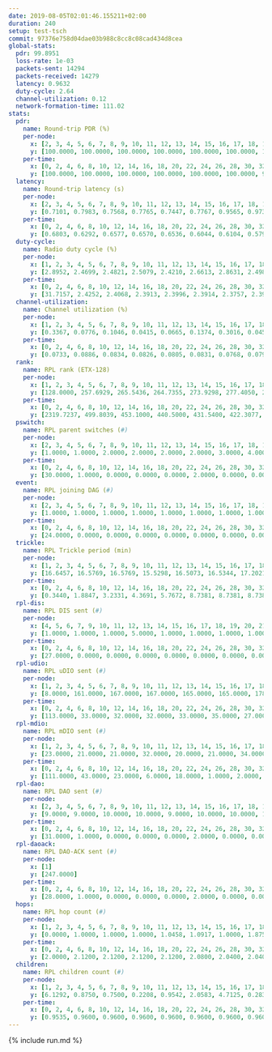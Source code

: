 ```yaml
---
date: 2019-08-05T02:01:46.155211+02:00
duration: 240
setup: test-tsch
commit: 97376e758d04dae03b988c8cc8c08cad434d8cea
global-stats:
  pdr: 99.8951
  loss-rate: 1e-03
  packets-sent: 14294
  packets-received: 14279
  latency: 0.9632
  duty-cycle: 2.64
  channel-utilization: 0.12
  network-formation-time: 111.02
stats:
  pdr:
    name: Round-trip PDR (%)
    per-node:
      x: [2, 3, 4, 5, 6, 7, 8, 9, 10, 11, 12, 13, 14, 15, 16, 17, 18, 19, 20, 21, 22, 23, 24, 25]
      y: [100.0000, 100.0000, 100.0000, 100.0000, 100.0000, 100.0000, 100.0000, 100.0000, 100.0000, 99.8350, 99.6429, 100.0000, 98.8314, 99.8294, 100.0000, 99.8296, 100.0000, 100.0000, 100.0000, 99.4633, 100.0000, 100.0000, 100.0000, 100.0000]
    per-time:
      x: [0, 2, 4, 6, 8, 10, 12, 14, 16, 18, 20, 22, 24, 26, 28, 30, 32, 34, 36, 38, 40, 42, 44, 46, 48, 50, 52, 54, 56, 58, 60, 62, 64, 66, 68, 70, 72, 74, 76, 78, 80, 82, 84, 86, 88, 90, 92, 94, 96, 98, 100, 102, 104, 106, 108, 110, 112, 114, 116, 118, 120, 122, 124, 126, 128, 130, 132, 134, 136, 138, 140, 142, 144, 146, 148, 150, 152, 154, 156, 158, 160, 162, 164, 166, 168, 170, 172, 174, 176, 178, 180, 182, 184, 186, 188, 190, 192, 194, 196, 198, 200, 202, 204, 206, 208, 210, 212, 214, 216, 218, 220, 222, 224, 226, 228, 230, 232, 234, 236, 238, 240]
      y: [100.0000, 100.0000, 100.0000, 100.0000, 100.0000, 100.0000, 98.3333, 99.1667, 100.0000, 100.0000, 100.0000, 100.0000, 100.0000, 100.0000, 99.1736, 100.0000, 100.0000, 100.0000, 100.0000, 100.0000, 100.0000, 100.0000, 100.0000, 100.0000, 100.0000, 100.0000, 100.0000, 100.0000, 100.0000, 99.1667, 100.0000, 100.0000, 100.0000, 98.3333, 99.1667, 99.1667, 97.5000, 100.0000, 100.0000, 100.0000, 100.0000, 100.0000, 100.0000, 100.0000, 100.0000, 100.0000, 100.0000, 100.0000, 100.0000, 100.0000, 100.0000, 100.0000, 100.0000, 100.0000, 100.0000, 100.0000, 100.0000, 100.0000, 100.0000, 100.0000, 100.0000, 100.0000, 99.1667, 100.0000, 100.0000, 100.0000, 100.0000, 100.0000, 100.0000, 100.0000, 100.0000, 100.0000, 100.0000, 100.0000, 100.0000, 100.0000, 100.0000, 100.0000, 100.0000, 100.0000, 100.0000, 100.0000, 100.0000, 100.0000, 100.0000, 100.0000, 99.1667, 100.0000, 100.0000, 100.0000, 100.0000, 100.0000, 100.0000, 99.1667, 100.0000, 100.0000, 100.0000, 100.0000, 100.0000, 100.0000, 100.0000, 100.0000, 100.0000, 100.0000, 100.0000, 100.0000, 100.0000, 100.0000, 100.0000, 100.0000, 100.0000, 100.0000, 100.0000, 100.0000, 100.0000, 100.0000, 100.0000, 100.0000, 100.0000, 100.0000, null]
  latency:
    name: Round-trip latency (s)
    per-node:
      x: [2, 3, 4, 5, 6, 7, 8, 9, 10, 11, 12, 13, 14, 15, 16, 17, 18, 19, 20, 21, 22, 23, 24, 25]
      y: [0.7101, 0.7983, 0.7568, 0.7765, 0.7447, 0.7767, 0.9565, 0.9737, 0.8971, 0.8942, 0.9053, 0.8390, 1.0594, 0.9796, 0.9253, 0.9271, 1.0220, 1.1828, 1.0909, 1.3278, 1.1871, 1.1301, 1.1320, 1.1571]
    per-time:
      x: [0, 2, 4, 6, 8, 10, 12, 14, 16, 18, 20, 22, 24, 26, 28, 30, 32, 34, 36, 38, 40, 42, 44, 46, 48, 50, 52, 54, 56, 58, 60, 62, 64, 66, 68, 70, 72, 74, 76, 78, 80, 82, 84, 86, 88, 90, 92, 94, 96, 98, 100, 102, 104, 106, 108, 110, 112, 114, 116, 118, 120, 122, 124, 126, 128, 130, 132, 134, 136, 138, 140, 142, 144, 146, 148, 150, 152, 154, 156, 158, 160, 162, 164, 166, 168, 170, 172, 174, 176, 178, 180, 182, 184, 186, 188, 190, 192, 194, 196, 198, 200, 202, 204, 206, 208, 210, 212, 214, 216, 218, 220, 222, 224, 226, 228, 230, 232, 234, 236, 238, 240]
      y: [0.6803, 0.6292, 0.6577, 0.6570, 0.6536, 0.6044, 0.6104, 0.5792, 0.7066, 0.6395, 0.6079, 0.5732, 0.5804, 0.5985, 0.6294, 0.6242, 0.5679, 0.5779, 0.6105, 0.6592, 0.5948, 0.5659, 0.5866, 0.5779, 0.5939, 0.6016, 0.5999, 0.6245, 0.6199, 0.5670, 0.5606, 0.5471, 0.5510, 0.5500, 0.5795, 0.6334, 0.6522, 0.6038, 0.5444, 0.5566, 0.5276, 0.6215, 0.6373, 0.6794, 0.5976, 0.5527, 0.5997, 0.5808, 0.6553, 0.5982, 0.5691, 0.6188, 0.5574, 0.7812, 0.7006, 0.6306, 0.6654, 0.6164, 0.5931, 0.9229, 0.8251, 0.8154, 0.6626, 0.5812, 0.6443, 1.1234, 1.2319, 0.9888, 0.8507, 0.7876, 0.6351, 1.1621, 1.5141, 1.3989, 1.2383, 0.9184, 0.8651, 1.1791, 1.4797, 1.4707, 1.4639, 1.2482, 0.9618, 1.2004, 1.4953, 1.5015, 1.5438, 1.5186, 1.3436, 1.3689, 1.5427, 1.4891, 1.5206, 1.5343, 1.5013, 1.5091, 1.5265, 1.4802, 1.5187, 1.5401, 1.5314, 1.5241, 1.5490, 1.5348, 1.4660, 1.5035, 1.4508, 1.5299, 1.5127, 1.4959, 1.4897, 1.4741, 1.4775, 1.5290, 1.5249, 1.4976, 1.4946, 1.4563, 1.4525, 1.4573, null]
  duty-cycle:
    name: Radio duty cycle (%)
    per-node:
      x: [1, 2, 3, 4, 5, 6, 7, 8, 9, 10, 11, 12, 13, 14, 15, 16, 17, 18, 19, 20, 21, 22, 23, 24, 25]
      y: [2.8952, 2.4699, 2.4821, 2.5079, 2.4210, 2.6613, 2.8631, 2.4987, 2.5464, 2.4789, 2.6422, 2.4389, 2.5347, 2.4483, 2.5189, 2.6626, 2.6135, 2.8707, 2.6658, 2.5776, 2.6718, 2.7669, 2.7550, 2.9179, 2.7584]
    per-time:
      x: [0, 2, 4, 6, 8, 10, 12, 14, 16, 18, 20, 22, 24, 26, 28, 30, 32, 34, 36, 38, 40, 42, 44, 46, 48, 50, 52, 54, 56, 58, 60, 62, 64, 66, 68, 70, 72, 74, 76, 78, 80, 82, 84, 86, 88, 90, 92, 94, 96, 98, 100, 102, 104, 106, 108, 110, 112, 114, 116, 118, 120, 122, 124, 126, 128, 130, 132, 134, 136, 138, 140, 142, 144, 146, 148, 150, 152, 154, 156, 158, 160, 162, 164, 166, 168, 170, 172, 174, 176, 178, 180, 182, 184, 186, 188, 190, 192, 194, 196, 198, 200, 202, 204, 206, 208, 210, 212, 214, 216, 218, 220, 222, 224, 226, 228, 230, 232, 234, 236, 238, 240]
      y: [31.7157, 2.4252, 2.4068, 2.3913, 2.3996, 2.3914, 2.3757, 2.3947, 2.3749, 2.3936, 2.3827, 2.3763, 2.3758, 2.3704, 2.4038, 2.3991, 2.3952, 2.3779, 2.3802, 2.3861, 2.3918, 2.3766, 2.3793, 2.3828, 2.3881, 2.3937, 2.3867, 2.3835, 2.3965, 2.4003, 2.3894, 2.3893, 2.3842, 2.7567, 2.3878, 2.3645, 2.3674, 2.4305, 2.3979, 2.3894, 2.3961, 2.3789, 2.3900, 2.4110, 2.3993, 2.3939, 2.3868, 2.3913, 2.3809, 2.3934, 2.3853, 2.3787, 2.3883, 2.3867, 2.3929, 2.3925, 2.3901, 2.4090, 2.3833, 2.3806, 2.3976, 2.3861, 2.3856, 2.3914, 2.3713, 2.3865, 2.4063, 2.3977, 2.3937, 2.3936, 2.3935, 2.3854, 2.4053, 2.3866, 2.3901, 2.3926, 2.3915, 2.3976, 2.3807, 2.3884, 2.3961, 2.3851, 2.3814, 2.3770, 2.3922, 2.3897, 2.4031, 2.4056, 2.3872, 2.3788, 2.3850, 2.3936, 2.3874, 2.7383, 2.9737, 2.7136, 2.5731, 2.3842, 2.3737, 2.3818, 2.3931, 2.3917, 2.3958, 2.3966, 2.3916, 2.3811, 2.3739, 2.3726, 2.3818, 2.3883, 2.3872, 2.3846, 2.3737, 2.3848, 2.4047, 2.3921, 2.3925, 2.3828, 2.3871, 2.3832, null]
  channel-utilization:
    name: Channel utilization (%)
    per-node:
      x: [1, 2, 3, 4, 5, 6, 7, 8, 9, 10, 11, 12, 13, 14, 15, 16, 17, 18, 19, 20, 21, 22, 23, 24, 25]
      y: [0.3367, 0.0776, 0.1046, 0.0415, 0.0665, 0.1374, 0.3016, 0.0456, 0.0354, 0.0323, 0.0472, 0.0394, 0.0606, 0.0728, 0.0536, 0.0716, 0.0444, 0.1862, 0.0334, 0.0322, 0.0356, 0.0328, 0.0318, 0.0307, 0.0320]
    per-time:
      x: [0, 2, 4, 6, 8, 10, 12, 14, 16, 18, 20, 22, 24, 26, 28, 30, 32, 34, 36, 38, 40, 42, 44, 46, 48, 50, 52, 54, 56, 58, 60, 62, 64, 66, 68, 70, 72, 74, 76, 78, 80, 82, 84, 86, 88, 90, 92, 94, 96, 98, 100, 102, 104, 106, 108, 110, 112, 114, 116, 118, 120, 122, 124, 126, 128, 130, 132, 134, 136, 138, 140, 142, 144, 146, 148, 150, 152, 154, 156, 158, 160, 162, 164, 166, 168, 170, 172, 174, 176, 178, 180, 182, 184, 186, 188, 190, 192, 194, 196, 198, 200, 202, 204, 206, 208, 210, 212, 214, 216, 218, 220, 222, 224, 226, 228, 230, 232, 234, 236, 238, 240]
      y: [0.0733, 0.0886, 0.0834, 0.0826, 0.0805, 0.0831, 0.0768, 0.0795, 0.0750, 0.0847, 0.0798, 0.0763, 0.0757, 0.0722, 0.0856, 0.0870, 0.0825, 0.0751, 0.0779, 0.0792, 0.0841, 0.0775, 0.0752, 0.0762, 0.0772, 0.0795, 0.0782, 0.0776, 0.0842, 0.0851, 0.0793, 0.0783, 0.0757, 0.3113, 0.0583, 0.0287, 0.0304, 0.0835, 0.0809, 0.0773, 0.0799, 0.0722, 0.0799, 0.0868, 0.0824, 0.0793, 0.0783, 0.0785, 0.0761, 0.0796, 0.0745, 0.0723, 0.0761, 0.0756, 0.0808, 0.0837, 0.0782, 0.0869, 0.0750, 0.0743, 0.0810, 0.0766, 0.0759, 0.0796, 0.0717, 0.0773, 0.0883, 0.0809, 0.0807, 0.0785, 0.0795, 0.0771, 0.0872, 0.0782, 0.0790, 0.0792, 0.0794, 0.0799, 0.0746, 0.0769, 0.0811, 0.0770, 0.0762, 0.0726, 0.0778, 0.0765, 0.0854, 0.0861, 0.0774, 0.0727, 0.0763, 0.0811, 0.0770, 0.2677, 0.3501, 0.2283, 0.1665, 0.0753, 0.0707, 0.0749, 0.0799, 0.0789, 0.0798, 0.0795, 0.0782, 0.0730, 0.0712, 0.0703, 0.0756, 0.0772, 0.0764, 0.0735, 0.0701, 0.0745, 0.0828, 0.0790, 0.0792, 0.0748, 0.0756, 0.0738, null]
  rank:
    name: RPL rank (ETX-128)
    per-node:
      x: [1, 2, 3, 4, 5, 6, 7, 8, 9, 10, 11, 12, 13, 14, 15, 16, 17, 18, 19, 20, 21, 22, 23, 24, 25]
      y: [128.0000, 257.6929, 265.5436, 264.7355, 273.9298, 277.4050, 269.2107, 413.3539, 444.8443, 413.7033, 416.7837, 390.3401, 396.2016, 42094.8607, 422.8926, 438.1224, 417.8299, 451.2025, 807.8659, 558.3441, 864.6033, 589.8566, 594.2333, 590.0917, 591.7458]
    per-time:
      x: [0, 2, 4, 6, 8, 10, 12, 14, 16, 18, 20, 22, 24, 26, 28, 30, 32, 34, 36, 38, 40, 42, 44, 46, 48, 50, 52, 54, 56, 58, 60, 62, 64, 66, 68, 70, 72, 74, 76, 78, 80, 82, 84, 86, 88, 90, 92, 94, 96, 98, 100, 102, 104, 106, 108, 110, 112, 114, 116, 118, 120, 122, 124, 126, 128, 130, 132, 134, 136, 138, 140, 142, 144, 146, 148, 150, 152, 154, 156, 158, 160, 162, 164, 166, 168, 170, 172, 174, 176, 178, 180, 182, 184, 186, 188, 190, 192, 194, 196, 198, 200, 202, 204, 206, 208, 210, 212, 214, 216, 218, 220, 222, 224, 226, 228, 230, 232, 234, 236, 238, 240]
      y: [2319.7237, 499.8039, 453.1000, 440.5000, 431.5400, 422.3077, 421.4400, 468.3400, 456.6400, 467.7000, 459.7255, 448.4706, 445.4314, 442.5400, 438.0577, 458.2000, 440.1346, 431.0200, 427.7843, 424.5000, 420.5962, 422.1373, 416.5294, 415.1000, 412.6000, 409.3800, 407.1000, 408.5490, 404.3200, 410.3077, 411.6800, 409.5400, 413.7000, 451.3298, 17779.3499, 59778.2228, 59724.4015, 411.5800, 415.5490, 414.8600, 414.8600, 415.0400, 417.3600, 415.5000, 419.4000, 417.8800, 417.7600, 417.8200, 419.4038, 413.7059, 422.4600, 423.9600, 423.5600, 415.8400, 416.2400, 424.3396, 407.5600, 408.3800, 407.1000, 408.1000, 416.6200, 424.8000, 424.7800, 425.3600, 423.2600, 426.1154, 419.6800, 423.7800, 430.5600, 430.6000, 435.0600, 439.2200, 435.4815, 423.2400, 422.4800, 423.6078, 420.6400, 421.8824, 416.4400, 412.6600, 415.5294, 410.1400, 407.4510, 404.2600, 408.2400, 406.6800, 419.0192, 413.0200, 407.1200, 406.7600, 406.1400, 409.7059, 408.7885, 299.8000, 283.2963, 278.8676, 293.0791, 408.1400, 407.2000, 406.8039, 409.8400, 408.0600, 407.6471, 403.9200, 406.1600, 405.8200, 404.5000, 403.4400, 408.5000, 409.6667, 410.9608, 409.3600, 408.9000, 409.4600, 428.2157, 422.5400, 425.9608, 416.3400, 412.3462, 407.2200, null]
  pswitch:
    name: RPL parent switches (#)
    per-node:
      x: [2, 3, 4, 5, 6, 7, 8, 9, 10, 11, 12, 13, 14, 15, 16, 17, 18, 19, 20, 21, 22, 23, 24, 25]
      y: [1.0000, 1.0000, 2.0000, 2.0000, 2.0000, 2.0000, 3.0000, 4.0000, 6.0000, 5.0000, 7.0000, 3.0000, 10.0000, 2.0000, 5.0000, 1.0000, 2.0000, 6.0000, 7.0000, 2.0000, 5.0000, 1.0000, 1.0000, 1.0000]
    per-time:
      x: [0, 2, 4, 6, 8, 10, 12, 14, 16, 18, 20, 22, 24, 26, 28, 30, 32, 34, 36, 38, 40, 42, 44, 46, 48, 50, 52, 54, 56, 58, 60, 62, 64, 66, 68, 70, 72, 74, 76, 78, 80, 82, 84, 86, 88, 90, 92, 94, 96, 98, 100, 102, 104, 106, 108, 110, 112, 114, 116, 118, 120, 122, 124, 126, 128, 130, 132, 134, 136, 138, 140, 142, 144, 146, 148, 150, 152, 154, 156, 158, 160, 162, 164, 166, 168, 170, 172, 174, 176, 178, 180, 182, 184, 186, 188, 190, 192, 194, 196, 198, 200, 202, 204, 206, 208, 210, 212, 214, 216, 218, 220, 222, 224, 226, 228, 230, 232, 234, 236, 238]
      y: [30.0000, 1.0000, 0.0000, 0.0000, 0.0000, 2.0000, 0.0000, 0.0000, 0.0000, 0.0000, 1.0000, 1.0000, 1.0000, 0.0000, 2.0000, 0.0000, 2.0000, 0.0000, 1.0000, 0.0000, 2.0000, 1.0000, 1.0000, 0.0000, 0.0000, 0.0000, 0.0000, 1.0000, 0.0000, 2.0000, 0.0000, 0.0000, 0.0000, 1.0000, 0.0000, 0.0000, 0.0000, 1.0000, 1.0000, 0.0000, 0.0000, 0.0000, 0.0000, 0.0000, 0.0000, 0.0000, 0.0000, 0.0000, 2.0000, 1.0000, 0.0000, 0.0000, 0.0000, 0.0000, 0.0000, 3.0000, 0.0000, 0.0000, 0.0000, 0.0000, 0.0000, 0.0000, 0.0000, 0.0000, 0.0000, 2.0000, 0.0000, 0.0000, 0.0000, 0.0000, 0.0000, 0.0000, 4.0000, 0.0000, 0.0000, 1.0000, 0.0000, 1.0000, 0.0000, 0.0000, 1.0000, 0.0000, 1.0000, 0.0000, 0.0000, 0.0000, 2.0000, 0.0000, 0.0000, 0.0000, 0.0000, 1.0000, 2.0000, 0.0000, 1.0000, 0.0000, 0.0000, 0.0000, 0.0000, 1.0000, 0.0000, 0.0000, 1.0000, 0.0000, 0.0000, 0.0000, 0.0000, 0.0000, 0.0000, 1.0000, 1.0000, 0.0000, 0.0000, 0.0000, 1.0000, 0.0000, 1.0000, 0.0000, 2.0000, 0.0000]
  event:
    name: RPL joining DAG (#)
    per-node:
      x: [2, 3, 4, 5, 6, 7, 8, 9, 10, 11, 12, 13, 14, 15, 16, 17, 18, 19, 20, 21, 22, 23, 24, 25]
      y: [1.0000, 1.0000, 1.0000, 1.0000, 1.0000, 1.0000, 1.0000, 1.0000, 1.0000, 1.0000, 1.0000, 1.0000, 2.0000, 1.0000, 1.0000, 1.0000, 1.0000, 1.0000, 1.0000, 1.0000, 1.0000, 1.0000, 1.0000, 1.0000]
    per-time:
      x: [0, 2, 4, 6, 8, 10, 12, 14, 16, 18, 20, 22, 24, 26, 28, 30, 32, 34, 36, 38, 40, 42, 44, 46, 48, 50, 52, 54, 56, 58, 60, 62, 64, 66, 68, 70, 72, 74]
      y: [24.0000, 0.0000, 0.0000, 0.0000, 0.0000, 0.0000, 0.0000, 0.0000, 0.0000, 0.0000, 0.0000, 0.0000, 0.0000, 0.0000, 0.0000, 0.0000, 0.0000, 0.0000, 0.0000, 0.0000, 0.0000, 0.0000, 0.0000, 0.0000, 0.0000, 0.0000, 0.0000, 0.0000, 0.0000, 0.0000, 0.0000, 0.0000, 0.0000, 0.0000, 0.0000, 0.0000, 0.0000, 1.0000]
  trickle:
    name: RPL Trickle period (min)
    per-node:
      x: [1, 2, 3, 4, 5, 6, 7, 8, 9, 10, 11, 12, 13, 14, 15, 16, 17, 18, 19, 20, 21, 22, 23, 24, 25]
      y: [16.6457, 16.5769, 16.5769, 15.5298, 16.5073, 16.5344, 17.2021, 15.3870, 15.3166, 15.4063, 15.4001, 15.3235, 15.3165, 7.0637, 15.3874, 15.3828, 15.3642, 15.3067, 15.4172, 16.4829, 16.4624, 15.5421, 16.5265, 16.5259, 16.5265]
    per-time:
      x: [0, 2, 4, 6, 8, 10, 12, 14, 16, 18, 20, 22, 24, 26, 28, 30, 32, 34, 36, 38, 40, 42, 44, 46, 48, 50, 52, 54, 56, 58, 60, 62, 64, 66, 68, 70, 72, 74, 76, 78, 80, 82, 84, 86, 88, 90, 92, 94, 96, 98, 100, 102, 104, 106, 108, 110, 112, 114, 116, 118, 120, 122, 124, 126, 128, 130, 132, 134, 136, 138, 140, 142, 144, 146, 148, 150, 152, 154, 156, 158, 160, 162, 164, 166, 168, 170, 172, 174, 176, 178, 180, 182, 184, 186, 188, 190, 192, 194, 196, 198, 200, 202, 204, 206, 208, 210, 212, 214, 216, 218, 220, 222, 224, 226, 228, 230, 232, 234, 236, 238, 240]
      y: [0.3440, 1.8847, 3.2331, 4.3691, 5.7672, 8.7381, 8.7381, 8.7381, 9.2624, 16.0782, 17.4763, 17.4763, 17.4763, 17.4763, 17.4763, 17.4763, 17.4763, 17.4763, 17.4763, 17.4763, 17.4763, 17.4763, 17.4763, 17.4763, 17.4763, 17.4763, 17.4763, 17.4763, 17.4763, 17.4763, 17.4763, 17.4763, 17.4763, 17.4763, 12.5578, 1.8152, 2.8626, 7.9640, 8.4169, 9.5683, 10.1362, 12.0586, 12.2334, 12.2334, 12.5829, 15.3791, 17.4763, 17.4763, 17.4763, 17.4763, 17.4763, 17.4763, 17.4763, 17.4763, 17.4763, 17.4763, 17.4763, 17.4763, 17.4763, 17.4763, 17.4763, 17.4763, 17.4763, 17.4763, 17.4763, 17.4763, 17.4763, 17.4763, 17.4763, 17.4763, 17.4763, 17.4763, 17.4763, 17.4763, 17.4763, 17.4763, 17.4763, 17.4763, 17.4763, 17.4763, 17.4763, 17.4763, 17.4763, 17.4763, 17.4763, 17.4763, 17.4763, 17.4763, 17.4763, 17.4763, 17.4763, 17.4763, 17.4763, 17.4763, 17.4763, 17.4763, 17.4763, 17.4763, 17.4763, 17.4763, 17.4763, 17.4763, 17.4763, 17.4763, 17.4763, 17.4763, 17.4763, 17.4763, 17.4763, 17.4763, 17.4763, 17.4763, 17.4763, 17.4763, 17.4763, 17.4763, 17.4763, 17.4763, 17.4763, 17.4763, null]
  rpl-dis:
    name: RPL DIS sent (#)
    per-node:
      x: [4, 5, 6, 7, 9, 10, 11, 12, 13, 14, 15, 16, 17, 18, 19, 20, 21, 22, 23, 24, 25]
      y: [1.0000, 1.0000, 1.0000, 5.0000, 1.0000, 1.0000, 1.0000, 1.0000, 1.0000, 9.0000, 1.0000, 1.0000, 1.0000, 1.0000, 1.0000, 1.0000, 2.0000, 2.0000, 2.0000, 3.0000, 3.0000]
    per-time:
      x: [0, 2, 4, 6, 8, 10, 12, 14, 16, 18, 20, 22, 24, 26, 28, 30, 32, 34, 36, 38, 40, 42, 44, 46, 48, 50, 52, 54, 56, 58, 60, 62, 64, 66, 68, 70, 72, 74, 76, 78, 80, 82, 84, 86, 88, 90, 92, 94, 96, 98, 100, 102, 104, 106, 108, 110, 112, 114, 116, 118, 120, 122, 124, 126, 128, 130, 132, 134, 136, 138, 140, 142, 144, 146, 148, 150, 152, 154, 156, 158, 160, 162, 164, 166, 168, 170, 172, 174, 176, 178, 180, 182, 184, 186, 188, 190, 192]
      y: [27.0000, 0.0000, 0.0000, 0.0000, 0.0000, 0.0000, 0.0000, 0.0000, 0.0000, 0.0000, 0.0000, 0.0000, 0.0000, 0.0000, 0.0000, 0.0000, 0.0000, 0.0000, 0.0000, 0.0000, 0.0000, 0.0000, 0.0000, 0.0000, 0.0000, 0.0000, 0.0000, 0.0000, 0.0000, 0.0000, 0.0000, 0.0000, 0.0000, 0.0000, 3.0000, 3.0000, 2.0000, 0.0000, 0.0000, 0.0000, 0.0000, 0.0000, 0.0000, 0.0000, 0.0000, 0.0000, 0.0000, 0.0000, 0.0000, 0.0000, 0.0000, 0.0000, 0.0000, 0.0000, 0.0000, 0.0000, 0.0000, 0.0000, 0.0000, 0.0000, 0.0000, 0.0000, 0.0000, 0.0000, 0.0000, 0.0000, 0.0000, 0.0000, 0.0000, 0.0000, 0.0000, 0.0000, 0.0000, 0.0000, 0.0000, 0.0000, 0.0000, 0.0000, 0.0000, 0.0000, 0.0000, 0.0000, 0.0000, 0.0000, 0.0000, 0.0000, 0.0000, 0.0000, 0.0000, 0.0000, 0.0000, 0.0000, 0.0000, 0.0000, 1.0000, 3.0000, 1.0000]
  rpl-udio:
    name: RPL uDIO sent (#)
    per-node:
      x: [1, 2, 3, 4, 5, 6, 7, 8, 9, 10, 11, 12, 13, 14, 15, 16, 17, 18, 19, 20, 21, 22, 23, 24, 25]
      y: [8.0000, 161.0000, 167.0000, 167.0000, 165.0000, 165.0000, 178.0000, 163.0000, 166.0000, 174.0000, 164.0000, 170.0000, 164.0000, 183.0000, 163.0000, 169.0000, 169.0000, 126.0000, 166.0000, 171.0000, 167.0000, 169.0000, 164.0000, 163.0000, 170.0000]
    per-time:
      x: [0, 2, 4, 6, 8, 10, 12, 14, 16, 18, 20, 22, 24, 26, 28, 30, 32, 34, 36, 38, 40, 42, 44, 46, 48, 50, 52, 54, 56, 58, 60, 62, 64, 66, 68, 70, 72, 74, 76, 78, 80, 82, 84, 86, 88, 90, 92, 94, 96, 98, 100, 102, 104, 106, 108, 110, 112, 114, 116, 118, 120, 122, 124, 126, 128, 130, 132, 134, 136, 138, 140, 142, 144, 146, 148, 150, 152, 154, 156, 158, 160, 162, 164, 166, 168, 170, 172, 174, 176, 178, 180, 182, 184, 186, 188, 190, 192, 194, 196, 198, 200, 202, 204, 206, 208, 210, 212, 214, 216, 218, 220, 222, 224, 226, 228, 230, 232, 234, 236, 238, 240]
      y: [113.0000, 33.0000, 32.0000, 32.0000, 33.0000, 35.0000, 27.0000, 33.0000, 31.0000, 34.0000, 31.0000, 33.0000, 29.0000, 30.0000, 31.0000, 38.0000, 33.0000, 32.0000, 33.0000, 32.0000, 30.0000, 32.0000, 33.0000, 31.0000, 34.0000, 29.0000, 37.0000, 31.0000, 28.0000, 34.0000, 31.0000, 31.0000, 36.0000, 30.0000, 49.0000, 26.0000, 34.0000, 33.0000, 32.0000, 31.0000, 32.0000, 31.0000, 36.0000, 29.0000, 32.0000, 29.0000, 36.0000, 34.0000, 33.0000, 31.0000, 35.0000, 36.0000, 27.0000, 35.0000, 34.0000, 36.0000, 30.0000, 37.0000, 32.0000, 30.0000, 32.0000, 36.0000, 33.0000, 34.0000, 31.0000, 27.0000, 34.0000, 33.0000, 29.0000, 31.0000, 31.0000, 33.0000, 27.0000, 32.0000, 29.0000, 38.0000, 29.0000, 34.0000, 31.0000, 32.0000, 34.0000, 33.0000, 30.0000, 32.0000, 32.0000, 30.0000, 38.0000, 29.0000, 35.0000, 32.0000, 32.0000, 32.0000, 32.0000, 47.0000, 39.0000, 36.0000, 33.0000, 33.0000, 33.0000, 29.0000, 33.0000, 31.0000, 33.0000, 32.0000, 36.0000, 29.0000, 30.0000, 34.0000, 35.0000, 30.0000, 36.0000, 28.0000, 33.0000, 29.0000, 34.0000, 34.0000, 34.0000, 32.0000, 33.0000, 34.0000, 3.0000]
  rpl-mdio:
    name: RPL mDIO sent (#)
    per-node:
      x: [1, 2, 3, 4, 5, 6, 7, 8, 9, 10, 11, 12, 13, 14, 15, 16, 17, 18, 19, 20, 21, 22, 23, 24, 25]
      y: [23.0000, 21.0000, 21.0000, 32.0000, 20.0000, 21.0000, 34.0000, 41.0000, 49.0000, 42.0000, 43.0000, 46.0000, 40.0000, 30.0000, 48.0000, 49.0000, 49.0000, 54.0000, 38.0000, 25.0000, 23.0000, 34.0000, 21.0000, 20.0000, 22.0000]
    per-time:
      x: [0, 2, 4, 6, 8, 10, 12, 14, 16, 18, 20, 22, 24, 26, 28, 30, 32, 34, 36, 38, 40, 42, 44, 46, 48, 50, 52, 54, 56, 58, 60, 62, 64, 66, 68, 70, 72, 74, 76, 78, 80, 82, 84, 86, 88, 90, 92, 94, 96, 98, 100, 102, 104, 106, 108, 110, 112, 114, 116, 118, 120, 122, 124, 126, 128, 130, 132, 134, 136, 138, 140, 142, 144, 146, 148, 150, 152, 154, 156, 158, 160, 162, 164, 166, 168, 170, 172, 174, 176, 178, 180, 182, 184, 186, 188, 190, 192, 194, 196, 198, 200, 202, 204, 206, 208, 210, 212, 214, 216, 218, 220, 222, 224, 226, 228, 230, 232, 234, 236, 238, 240]
      y: [111.0000, 43.0000, 23.0000, 6.0000, 18.0000, 1.0000, 2.0000, 13.0000, 8.0000, 2.0000, 0.0000, 0.0000, 0.0000, 2.0000, 9.0000, 5.0000, 6.0000, 3.0000, 0.0000, 0.0000, 0.0000, 0.0000, 2.0000, 8.0000, 7.0000, 7.0000, 1.0000, 0.0000, 0.0000, 0.0000, 1.0000, 4.0000, 5.0000, 5.0000, 25.0000, 112.0000, 114.0000, 42.0000, 12.0000, 5.0000, 14.0000, 6.0000, 3.0000, 6.0000, 5.0000, 3.0000, 0.0000, 0.0000, 1.0000, 3.0000, 5.0000, 5.0000, 5.0000, 6.0000, 0.0000, 0.0000, 0.0000, 3.0000, 4.0000, 2.0000, 9.0000, 6.0000, 1.0000, 0.0000, 0.0000, 2.0000, 2.0000, 7.0000, 4.0000, 6.0000, 3.0000, 1.0000, 0.0000, 0.0000, 0.0000, 7.0000, 3.0000, 7.0000, 1.0000, 5.0000, 2.0000, 0.0000, 0.0000, 0.0000, 9.0000, 5.0000, 6.0000, 1.0000, 2.0000, 2.0000, 0.0000, 1.0000, 1.0000, 4.0000, 5.0000, 5.0000, 5.0000, 4.0000, 0.0000, 1.0000, 1.0000, 3.0000, 5.0000, 7.0000, 3.0000, 4.0000, 1.0000, 0.0000, 0.0000, 0.0000, 2.0000, 8.0000, 3.0000, 5.0000, 6.0000, 1.0000, 0.0000, 0.0000, 2.0000, 3.0000, 2.0000]
  rpl-dao:
    name: RPL DAO sent (#)
    per-node:
      x: [2, 3, 4, 5, 6, 7, 8, 9, 10, 11, 12, 13, 14, 15, 16, 17, 18, 19, 20, 21, 22, 23, 24, 25]
      y: [9.0000, 9.0000, 10.0000, 10.0000, 9.0000, 10.0000, 10.0000, 10.0000, 11.0000, 10.0000, 13.0000, 10.0000, 18.0000, 10.0000, 12.0000, 10.0000, 10.0000, 10.0000, 12.0000, 12.0000, 11.0000, 9.0000, 9.0000, 10.0000]
    per-time:
      x: [0, 2, 4, 6, 8, 10, 12, 14, 16, 18, 20, 22, 24, 26, 28, 30, 32, 34, 36, 38, 40, 42, 44, 46, 48, 50, 52, 54, 56, 58, 60, 62, 64, 66, 68, 70, 72, 74, 76, 78, 80, 82, 84, 86, 88, 90, 92, 94, 96, 98, 100, 102, 104, 106, 108, 110, 112, 114, 116, 118, 120, 122, 124, 126, 128, 130, 132, 134, 136, 138, 140, 142, 144, 146, 148, 150, 152, 154, 156, 158, 160, 162, 164, 166, 168, 170, 172, 174, 176, 178, 180, 182, 184, 186, 188, 190, 192, 194, 196, 198, 200, 202, 204, 206, 208, 210, 212, 214, 216, 218, 220, 222, 224, 226, 228, 230, 232, 234, 236, 238]
      y: [31.0000, 1.0000, 0.0000, 0.0000, 0.0000, 2.0000, 0.0000, 0.0000, 0.0000, 0.0000, 1.0000, 1.0000, 1.0000, 0.0000, 20.0000, 2.0000, 2.0000, 0.0000, 1.0000, 2.0000, 1.0000, 1.0000, 1.0000, 0.0000, 0.0000, 1.0000, 0.0000, 1.0000, 10.0000, 8.0000, 1.0000, 0.0000, 1.0000, 2.0000, 1.0000, 1.0000, 1.0000, 1.0000, 1.0000, 1.0000, 0.0000, 0.0000, 3.0000, 12.0000, 2.0000, 0.0000, 1.0000, 1.0000, 3.0000, 2.0000, 0.0000, 0.0000, 0.0000, 0.0000, 1.0000, 2.0000, 1.0000, 13.0000, 2.0000, 0.0000, 1.0000, 0.0000, 3.0000, 2.0000, 0.0000, 2.0000, 0.0000, 0.0000, 1.0000, 1.0000, 1.0000, 9.0000, 8.0000, 1.0000, 0.0000, 1.0000, 2.0000, 3.0000, 1.0000, 0.0000, 1.0000, 0.0000, 2.0000, 0.0000, 0.0000, 4.0000, 11.0000, 2.0000, 0.0000, 0.0000, 1.0000, 3.0000, 4.0000, 1.0000, 2.0000, 0.0000, 2.0000, 0.0000, 0.0000, 2.0000, 8.0000, 2.0000, 1.0000, 0.0000, 1.0000, 2.0000, 3.0000, 1.0000, 1.0000, 2.0000, 2.0000, 1.0000, 0.0000, 1.0000, 9.0000, 3.0000, 2.0000, 0.0000, 3.0000, 1.0000]
  rpl-daoack:
    name: RPL DAO-ACK sent (#)
    per-node:
      x: [1]
      y: [247.0000]
    per-time:
      x: [0, 2, 4, 6, 8, 10, 12, 14, 16, 18, 20, 22, 24, 26, 28, 30, 32, 34, 36, 38, 40, 42, 44, 46, 48, 50, 52, 54, 56, 58, 60, 62, 64, 66, 68, 70, 72, 74, 76, 78, 80, 82, 84, 86, 88, 90, 92, 94, 96, 98, 100, 102, 104, 106, 108, 110, 112, 114, 116, 118, 120, 122, 124, 126, 128, 130, 132, 134, 136, 138, 140, 142, 144, 146, 148, 150, 152, 154, 156, 158, 160, 162, 164, 166, 168, 170, 172, 174, 176, 178, 180, 182, 184, 186, 188, 190, 192, 194, 196, 198, 200, 202, 204, 206, 208, 210, 212, 214, 216, 218, 220, 222, 224, 226, 228, 230, 232, 234, 236, 238]
      y: [28.0000, 1.0000, 0.0000, 0.0000, 0.0000, 2.0000, 0.0000, 0.0000, 0.0000, 0.0000, 1.0000, 1.0000, 1.0000, 0.0000, 20.0000, 2.0000, 2.0000, 0.0000, 1.0000, 2.0000, 1.0000, 1.0000, 1.0000, 0.0000, 0.0000, 1.0000, 0.0000, 1.0000, 10.0000, 8.0000, 1.0000, 0.0000, 1.0000, 2.0000, 1.0000, 1.0000, 1.0000, 1.0000, 1.0000, 1.0000, 0.0000, 0.0000, 2.0000, 13.0000, 2.0000, 0.0000, 1.0000, 1.0000, 3.0000, 2.0000, 0.0000, 0.0000, 0.0000, 0.0000, 1.0000, 2.0000, 1.0000, 12.0000, 2.0000, 0.0000, 1.0000, 0.0000, 2.0000, 3.0000, 0.0000, 2.0000, 0.0000, 0.0000, 1.0000, 1.0000, 1.0000, 8.0000, 8.0000, 1.0000, 0.0000, 1.0000, 2.0000, 3.0000, 1.0000, 0.0000, 1.0000, 0.0000, 2.0000, 0.0000, 0.0000, 4.0000, 11.0000, 1.0000, 0.0000, 0.0000, 2.0000, 2.0000, 4.0000, 1.0000, 2.0000, 0.0000, 2.0000, 0.0000, 0.0000, 2.0000, 8.0000, 2.0000, 1.0000, 0.0000, 1.0000, 2.0000, 3.0000, 1.0000, 1.0000, 2.0000, 2.0000, 1.0000, 0.0000, 1.0000, 9.0000, 2.0000, 2.0000, 0.0000, 3.0000, 1.0000]
  hops:
    name: RPL hop count (#)
    per-node:
      x: [1, 2, 3, 4, 5, 6, 7, 8, 9, 10, 11, 12, 13, 14, 15, 16, 17, 18, 19, 20, 21, 22, 23, 24, 25]
      y: [0.0000, 1.0000, 1.0000, 1.0000, 1.0458, 1.0917, 1.0000, 1.8750, 2.0502, 2.0417, 2.0958, 1.8583, 2.0000, 2.7542, 2.0000, 2.2042, 2.0000, 2.0000, 3.0544, 3.0542, 3.0000, 3.1381, 3.0000, 3.0000, 3.0000]
    per-time:
      x: [0, 2, 4, 6, 8, 10, 12, 14, 16, 18, 20, 22, 24, 26, 28, 30, 32, 34, 36, 38, 40, 42, 44, 46, 48, 50, 52, 54, 56, 58, 60, 62, 64, 66, 68, 70, 72, 74, 76, 78, 80, 82, 84, 86, 88, 90, 92, 94, 96, 98, 100, 102, 104, 106, 108, 110, 112, 114, 116, 118, 120, 122, 124, 126, 128, 130, 132, 134, 136, 138, 140, 142, 144, 146, 148, 150, 152, 154, 156, 158, 160, 162, 164, 166, 168, 170, 172, 174, 176, 178, 180, 182, 184, 186, 188, 190, 192, 194, 196, 198, 200, 202, 204, 206, 208, 210, 212, 214, 216, 218, 220, 222, 224, 226, 228, 230, 232, 234, 236, 238]
      y: [2.0000, 2.1200, 2.1200, 2.1200, 2.1200, 2.0800, 2.0400, 2.0400, 2.0400, 2.0400, 2.0200, 1.9600, 1.9600, 1.9600, 1.9600, 2.1200, 2.0600, 2.0400, 2.0000, 2.0000, 1.9600, 1.9200, 1.9600, 2.0000, 2.0000, 2.0000, 2.0000, 2.0000, 2.0000, 1.9800, 1.9600, 1.9600, 1.9600, 1.9600, 1.9600, 1.9600, 1.9600, 2.0000, 2.0000, 2.0000, 2.0000, 2.0000, 2.0000, 2.0000, 2.0000, 2.0000, 2.0000, 2.0000, 2.0000, 2.0000, 2.0000, 2.0000, 2.0000, 2.0000, 2.0000, 2.0000, 2.0000, 2.0000, 2.0000, 2.0000, 2.0000, 2.0000, 2.0000, 2.0000, 2.0000, 2.0800, 2.1200, 2.1200, 2.1200, 2.1200, 2.1200, 2.1200, 2.0000, 2.0000, 2.0000, 2.0000, 2.0000, 2.0000, 2.0000, 2.0000, 2.0000, 2.0000, 2.0000, 2.0000, 2.0000, 2.0000, 2.0000, 2.0000, 2.0000, 2.0000, 2.0000, 2.0000, 2.0000, 2.0000, 2.0000, 2.0000, 2.0000, 2.0000, 2.0000, 2.0000, 2.0000, 2.0000, 2.0000, 2.0000, 2.0000, 2.0000, 2.0000, 2.0000, 2.0000, 2.0000, 2.0000, 2.0000, 2.0000, 2.0000, 2.0000, 2.0000, 2.0000, 2.0000, 2.0000, 2.0000]
  children:
    name: RPL children count (#)
    per-node:
      x: [1, 2, 3, 4, 5, 6, 7, 8, 9, 10, 11, 12, 13, 14, 15, 16, 17, 18, 19, 20, 21, 22, 23, 24, 25]
      y: [6.1292, 0.8750, 0.7500, 0.2208, 0.9542, 2.0583, 4.7125, 0.2833, 0.0000, 0.0000, 0.4542, 0.1875, 0.7917, 0.0000, 0.5583, 1.2458, 0.3750, 4.2417, 0.0000, 0.0000, 0.1339, 0.0000, 0.0000, 0.0000, 0.0000]
    per-time:
      x: [0, 2, 4, 6, 8, 10, 12, 14, 16, 18, 20, 22, 24, 26, 28, 30, 32, 34, 36, 38, 40, 42, 44, 46, 48, 50, 52, 54, 56, 58, 60, 62, 64, 66, 68, 70, 72, 74, 76, 78, 80, 82, 84, 86, 88, 90, 92, 94, 96, 98, 100, 102, 104, 106, 108, 110, 112, 114, 116, 118, 120, 122, 124, 126, 128, 130, 132, 134, 136, 138, 140, 142, 144, 146, 148, 150, 152, 154, 156, 158, 160, 162, 164, 166, 168, 170, 172, 174, 176, 178, 180, 182, 184, 186, 188, 190, 192, 194, 196, 198, 200, 202, 204, 206, 208, 210, 212, 214, 216, 218, 220, 222, 224, 226, 228, 230, 232, 234, 236, 238]
      y: [0.9535, 0.9600, 0.9600, 0.9600, 0.9600, 0.9600, 0.9600, 0.9600, 0.9600, 0.9600, 0.9600, 0.9600, 0.9600, 0.9600, 0.9600, 0.9600, 0.9600, 0.9600, 0.9600, 0.9600, 0.9600, 0.9600, 0.9600, 0.9600, 0.9600, 0.9600, 0.9600, 0.9600, 0.9600, 0.9600, 0.9600, 0.9600, 0.9600, 0.9600, 0.9600, 0.9600, 0.9600, 0.9600, 0.9600, 0.9600, 0.9600, 0.9600, 0.9600, 0.9600, 0.9600, 0.9600, 0.9600, 0.9600, 0.9600, 0.9600, 0.9600, 0.9600, 0.9600, 0.9600, 0.9600, 0.9600, 0.9600, 0.9600, 0.9600, 0.9600, 0.9600, 0.9600, 0.9600, 0.9600, 0.9600, 0.9600, 0.9600, 0.9600, 0.9600, 0.9600, 0.9600, 0.9600, 0.9600, 0.9600, 0.9600, 0.9600, 0.9600, 0.9600, 0.9600, 0.9600, 0.9600, 0.9600, 0.9600, 0.9600, 0.9600, 0.9600, 0.9600, 0.9600, 0.9600, 0.9600, 0.9600, 0.9600, 0.9600, 0.9600, 0.9600, 0.9600, 0.9600, 0.9600, 0.9600, 0.9600, 0.9600, 0.9600, 0.9600, 0.9600, 0.9600, 0.9600, 0.9600, 0.9600, 0.9600, 0.9600, 0.9600, 0.9600, 0.9600, 0.9600, 0.9600, 0.9600, 0.9600, 0.9600, 0.9600, 0.9600]
---
```


{% include run.md %}
